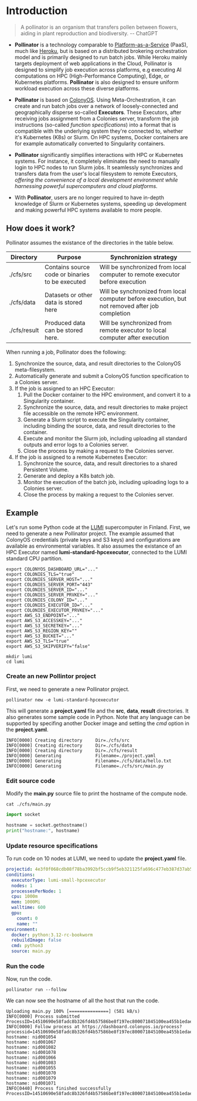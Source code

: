 # Introduction
> A pollinator is an organism that transfers pollen between flowers, aiding in plant reproduction and biodiversity. -- ChatGPT

* **Pollinator** is a technology comparable to [Platform-as-a-Service](https://en.wikipedia.org/wiki/Platform_as_a_service) (PaaS), 
much like [Heroku](https://www.heroku.com), 
but is based on a distributed brokering orchestration model and is primarily designed to run batch jobs. 
While Heroku mainly targets deployment of web applications 
in the Cloud, Pollinator is designed to simplify job execution across platforms, e.g executing AI computations on 
HPC (High-Performance Computing), Edge, or Kubernetes platforms. **Pollinator** is also designed to ensure uniform workload execution across these diverse platforms.

* **Pollinator** is based on [ColonyOS](https://colonyos.io). Using Meta-Orchestration, it can create and run batch jobs over a network of 
loosely-connected and geographically disperse so-called **Executors**. These Executors, after receiving jobs assignment from a Colonies server, transform the job 
instructions (so-called *function specifications*) into a format that is compatible with the underlying system they're connected to, 
whether it's Kubernetes (K8s) or Slurm. On HPC systems, Docker containers are for example automatically converted to Singularity containers.

* **Pollinator** significantly simplifies interactions with HPC or Kubernetes systems. For instance, it completely eliminates the need to manually
login to HPC nodes to run Slurm jobs. It seamlessly synchronizes and transfers data from the 
user's local filesystem to remote Executors, *offering the convenience of a local development environment while harnessing powerful supercomputers 
and cloud platforms.*

*  With **Pollinator**, users are no longer required to have in-depth knowledge of Slurm or Kubernetes systems, speeding up development and making 
powerful HPC systems available to more people.

## How does it work? 
Pollinator assumes the existance of the directories in the table below.  

| Directory    | Purpose                                         | Synchronizion strategy                                                      |
|--------------|-------------------------------------------------|-----------------------------------------------------------------------------|
| ./cfs/src    | Contains source code or binaries to be executed | Will be synchronized from local computer to remote executor before execution                           |
| ./cfs/data   | Datasets or other data is stored here           | Will be synchronized from local computer before execution, but not removed after job completion        |
| ./cfs/result | Produced data can be stored here.               | Will be synchronized from remote executor to local computer after execution                            |

When running a job, Pollinator does the following:
1. Synchronize the source, data, and result directories to the ColonyOS meta-filesystem.
2. Automatically generate and submit a ColonyOS function specification to a Colonies server.
2. If the job is assigned to an HPC Executor:
    1. Pull the Docker container to the HPC environment, and convert it to a Singularity container.
    3. Synchronize the source, data, and result directories to make project file accessible on the remote HPC environment.
    4. Generate a Slurm script to execute the Singularity container, including binding the source, data, and result directories to the container.
    5. Execute and monitor the Slurm job, including uploading all standard outputs and error logs to a Colonies server.
    6. Close the process by making a request to the Colonies server.
2. If the job is assigned to a remote Kubernetes Executor:
    1. Synchronize the source, data, and result directories to a shared Persistent Volume.
    2. Generate and deploy a K8s batch job. 
    3. Monitor the execution of the batch job, including uploading logs to a Colonies server.
    4. Close the process by making a request to the Colonies server.

## Example
Let's run some Python code at the [LUMI](https://www.lumi-supercomputer.eu) supercomputer in Finland. First, we need to generate a new Pollinator project.
The example assumed that ColonyOS credentials (private keys and S3 keys) and configurations are available as 
environmental variables. It also assumes the existance of an HPC Executor named **lumi-standard-hpcexecutor**, connected
to the LUMI standard CPU partition.

```console
export COLONYOS_DASHBOARD_URL="..."
export COLONIES_TLS="true"
export COLONIES_SERVER_HOST="..."
export COLONIES_SERVER_PORT="443"
export COLONIES_SERVER_ID="..."
export COLONIES_SERVER_PRVKEY="..."
export COLONIES_COLONY_ID="..."
export COLONIES_EXECUTOR_ID="..."
export COLONIES_EXECUTOR_PRVKEY="..."
export AWS_S3_ENDPOINT="..."
export AWS_S3_ACCESSKEY="..."
export AWS_S3_SECRETKEY="..."
export AWS_S3_REGION_KEY=""
export AWS_S3_BUCKET="..."
export AWS_S3_TLS="true"
export AWS_S3_SKIPVERIFY="false"
```

```console
mkdir lumi
cd lumi
```

### Create an new Pollintor project
First, we need to generate a new Pollinator project.

```console
pollinator new -e lumi-standard-hpcexecutor
```

This will generate a **project.yaml** file and the **src**, **data**, **result** directories. It also generates some sample code in Python. 
Note that any language can be supported by specifing another Docker image and setting the *cmd* option in the **project.yaml**.

```console
INFO[0000] Creating directory     Dir=./cfs/src
INFO[0000] Creating directory     Dir=./cfs/data
INFO[0000] Creating directory     Dir=./cfs/result
INFO[0000] Generating             Filename=./project.yaml
INFO[0000] Generating             Filename=./cfs/data/hello.txt
INFO[0000] Generating             Filename=./cfs/src/main.py
```

### Edit source code
Modify the **main.py** source file to print the hostname of the compute node.
```console
cat ./cfs/main.py
```

```python
import socket

hostname = socket.gethostname()
print("hostname:", hostname)
```

### Update resource specifications
To run code on 10 nodes at LUMI, we need to update the **project.yaml** file.
```yaml
projectid: 4e3f0f068cdb08f78ba3992bf5ccb9f5eb321125fa696c477eb387d37ab5c15f
conditions:
  executorType: lumi-small-hpcexecutor
  nodes: 1
  processesPerNode: 1
  cpu: 1000m
  mem: 1000Mi
  walltime: 600
  gpu:
    count: 0
    name: ""
environment:
  docker: python:3.12-rc-bookworm
  rebuildImage: false
  cmd: python3
  source: main.py
```

### Run the code
Now, run the code.
```console
pollinator run --follow
```

We can now see the hostname of all the host that run the code.
```console
Uploading main.py 100% [===============] (581 kB/s)
INFO[0000] Process submitted                             ProcessID=14510690e58fadc8b326fd4b57586be8f197ec800071845100ea455b1edaed8a
INFO[0000] Follow process at https://dashboard.colonyos.io/process?processid=14510690e58fadc8b326fd4b57586be8f197ec800071845100ea455b1edaed8a
hostname: nid001054
hostname: nid001067
hostname: nid001082
hostname: nid001078
hostname: nid001066
hostname: nid001083
hostname: nid001055
hostname: nid001070
hostname: nid001079
hostname: nid001071
INFO[0440] Process finished successfully                 ProcessID=14510690e58fadc8b326fd4b57586be8f197ec800071845100ea455b1edaed8a
```
